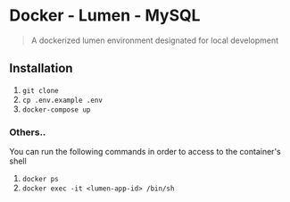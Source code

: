 # Docker - Lumen - MySQL
> A dockerized lumen environment designated for local development

## Installation

1. `git clone`
2. `cp .env.example .env`
3. `docker-compose up`

### Others..

You can run the following commands in order to access to the container's shell

1. `docker ps`
2. `docker exec -it <lumen-app-id> /bin/sh `
